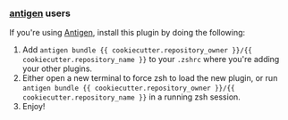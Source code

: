 ### [antigen](https://github.com/zsh-users/antigen) users

If you're using [Antigen](https://github.com/zsh-lovers/antigen), install this plugin by doing the following:

1.  Add `antigen bundle {{ cookiecutter.repository_owner }}/{{ cookiecutter.repository_name }}`
    to your `.zshrc` where you're adding your other plugins.
2.  Either open a new terminal to force zsh to load the new plugin, or run
    `antigen bundle {{ cookiecutter.repository_owner }}/{{ cookiecutter.repository_name }}` in a running zsh session.
3.  Enjoy!
